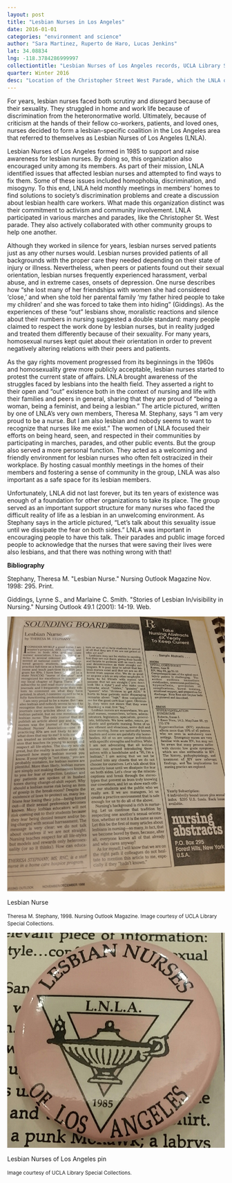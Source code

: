 ```yaml
---
layout: post
title: "Lesbian Nurses in Los Angeles"
date: 2016-01-01
categories: "environment and science"
author: "Sara Martinez, Ruperto de Haro, Lucas Jenkins"
lat: 34.08834
lng: -118.3784286999997
collectiontitle: "Lesbian Nurses of Los Angeles records, UCLA Library Special Collections"
quarter: Winter 2016
desc: "Location of the Christopher Street West Parade, which the LNLA organization often participated in."
---
```

For years, lesbian nurses faced both scrutiny and disregard because of their sexuality. They struggled in home and work life because of discrimination from the heteronormative world. Ultimately, because of criticism at the hands of their fellow co-workers, patients, and loved ones, nurses decided to form a lesbian-specific coalition in the Los Angeles area that referred to themselves as Lesbian Nurses of Los Angeles (LNLA).

Lesbian Nurses of Los Angeles formed in 1985 to support and raise awareness for lesbian nurses. By doing so, this organization also encouraged unity among its members. As part of their mission, LNLA identified issues that affected lesbian nurses and attempted to find ways to fix them. Some of these issues included homophobia, discrimination, and misogyny. To this end, LNLA held monthly meetings in members’ homes to find solutions to society’s discrimination problems and create a discussion about lesbian health care workers. What made this organization distinct was their commitment to activism and community involvement. LNLA participated in various marches and parades, like the Christopher St. West parade. They also actively collaborated with other community groups to help one another.

Although they worked in silence for years, lesbian nurses served patients just as any other nurses would. Lesbian nurses provided patients of all backgrounds with the proper care they needed depending on their state of injury or illness. Nevertheless, when peers or patients found out their sexual orientation, lesbian nurses frequently experienced harassment, verbal abuse, and in extreme cases, onsets of depression. One nurse describes how “she lost many of her friendships with women she had considered ‘close,’ and when she told her parental family ‘my father hired people to take my children’ and she was forced to take them into hiding” (Giddings). As the experiences of these “out” lesbians show, moralistic reactions and silence about their numbers in nursing suggested a double standard: many people claimed to respect the work done by lesbian nurses, but in reality judged and treated them differently because of their sexuality. For many years, homosexual nurses kept quiet about their orientation in order to prevent negatively altering relations with their peers and patients.

As the gay rights movement progressed from its beginnings in the 1960s and homosexuality grew more publicly acceptable, lesbian nurses started to protest the current state of affairs. LNLA brought awareness of the struggles faced by lesbians into the health field. They asserted a right to their open and “out” existence both in the context of nursing and life with their families and peers in general, sharing that they are proud of “being a woman, being a feminist, and being a lesbian.” The article pictured, written by one of LNLA’s very own members, Theresa M. Stephany, says “I am very proud to be a nurse. But I am also lesbian and nobody seems to want to recognize that nurses like me exist.” The women of LNLA focused their efforts on being heard, seen, and respected in their communities by participating in marches, parades, and other public events. But the group also served a more personal function. They acted as a welcoming and friendly environment for lesbian nurses who often felt ostracized in their workplace. By hosting casual monthly meetings in the homes of their members and fostering a sense of community in the group, LNLA was also important as a safe space for its lesbian members.

Unfortunately, LNLA did not last forever, but its ten years of existence was enough of a foundation for other organizations to take its place. The group served as an important support structure for many nurses who faced the difficult reality of life as a lesbian in an unwelcoming environment. As Stephany says in the article pictured, “Let’s talk about this sexuality issue until we dissipate the fear on both sides.” LNLA was important in encouraging people to have this talk. Their parades and public image forced people to acknowledge that the nurses that were saving their lives were also lesbians, and that there was nothing wrong with that!


**Bibliography**

Stephany, Theresa M. &quot;Lesbian Nurse.&quot; Nursing Outlook Magazine Nov. 1998: 295. Print.

Giddings, Lynne S., and Marlaine C. Smith. &quot;Stories of Lesbian In/visibility in Nursing.&quot; Nursing Outlook 49.1 (2001): 14-19. Web.


<img src='../images/lesbiannurses1.jpg' alttext='Black and white picture of a magazine article.'>
<figcaption><p>Lesbian Nurse</p><p><small>Theresa M. Stephany, 1998. Nursing Outlook Magazine. Image courtesy of UCLA Library Special Collections.</small></p>
<img src='../images/lesbiannurses2.jpg' alttext='Pink pin with a triangle and bottle logo'>
<figcaption><p>Lesbian Nurses of Los Angeles pin</p><p><small>Image courtesy of UCLA Library Special Collections.</small></p>
